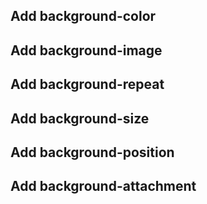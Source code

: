 ## Add background-color
## Add background-image
## Add background-repeat
## Add background-size
## Add background-position
## Add background-attachment

